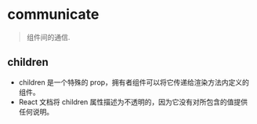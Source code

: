 # communicate
> 组件间的通信.

## children
- children 是一个特殊的 prop，拥有者组件可以将它传递给渲染方法内定义的组件。
- React 文档将 children 属性描述为不透明的，因为它没有对所包含的值提供任何说明。



